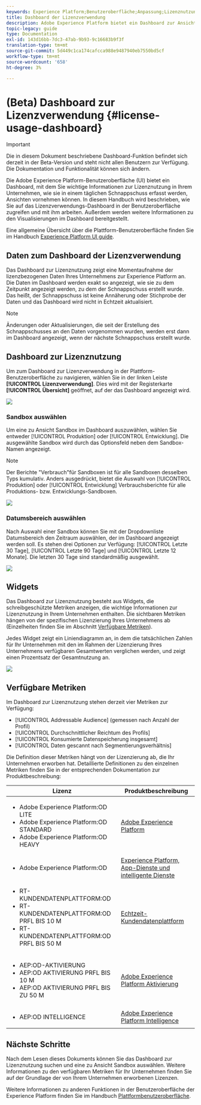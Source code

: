```yaml
---
keywords: Experience Platform;Benutzeroberfläche;Anpassung;Lizenznutzung Dashboard;Dashboard;Lizenzverwendung;Berechtigungen;Verbrauch
title: Dashboard der Lizenzverwendung
description: Adobe Experience Platform bietet ein Dashboard zur Ansicht wichtiger Informationen zur Lizenznutzung in Ihrem Unternehmen.
topic-legacy: guide
type: Documentation
exl-id: 143d16bb-7dc3-47ab-9b93-9c16683b9f3f
translation-type: tm+mt
source-git-commit: 5d449c1ca174cafcca988e9487940eb7550bd5cf
workflow-type: tm+mt
source-wordcount: '658'
ht-degree: 3%

---
```


# (Beta) Dashboard zur Lizenzverwendung {#license-usage-dashboard}

>[!IMPORTANT]
>
>Die in diesem Dokument beschriebene Dashboard-Funktion befindet sich derzeit in der Beta-Version und steht nicht allen Benutzern zur Verfügung. Die Dokumentation und Funktionalität können sich ändern.

Die Adobe Experience Platform-Benutzeroberfläche (UI) bietet ein Dashboard, mit dem Sie wichtige Informationen zur Lizenznutzung in Ihrem Unternehmen, wie sie in einem täglichen Schnappschuss erfasst werden, Ansichten vornehmen können. In diesem Handbuch wird beschrieben, wie Sie auf das Lizenzverwendungs-Dashboard in der Benutzeroberfläche zugreifen und mit ihm arbeiten. Außerdem werden weitere Informationen zu den Visualisierungen im Dashboard bereitgestellt.

Eine allgemeine Übersicht über die Plattform-Benutzeroberfläche finden Sie im Handbuch [Experience Platform UI guide](../../landing/ui-guide.md).

## Daten zum Dashboard der Lizenzverwendung

Das Dashboard zur Lizenznutzung zeigt eine Momentaufnahme der lizenzbezogenen Daten Ihres Unternehmens zur Experience Platform an. Die Daten im Dashboard werden exakt so angezeigt, wie sie zu dem Zeitpunkt angezeigt werden, zu dem der Schnappschuss erstellt wurde. Das heißt, der Schnappschuss ist keine Annäherung oder Stichprobe der Daten und das Dashboard wird nicht in Echtzeit aktualisiert.

>[!NOTE]
>
>Änderungen oder Aktualisierungen, die seit der Erstellung des Schnappschusses an den Daten vorgenommen wurden, werden erst dann im Dashboard angezeigt, wenn der nächste Schnappschuss erstellt wurde.

## Dashboard zur Lizenznutzung

Um zum Dashboard zur Lizenzverwendung in der Plattform-Benutzeroberfläche zu navigieren, wählen Sie in der linken Leiste **[!UICONTROL Lizenzverwendung]**. Dies wird mit der Registerkarte **[!UICONTROL Übersicht]** geöffnet, auf der das Dashboard angezeigt wird.

![](../images/license-usage/dashboard-overview.png)

### Sandbox auswählen

Um eine zu Ansicht Sandbox im Dashboard auszuwählen, wählen Sie entweder [!UICONTROL Produktion] oder [!UICONTROL Entwicklung]. Die ausgewählte Sandbox wird durch das Optionsfeld neben dem Sandbox-Namen angezeigt.

>[!NOTE]
>
>Der Berichte &quot;Verbrauch&quot;für Sandboxen ist für alle Sandboxen desselben Typs kumulativ. Anders ausgedrückt, bietet die Auswahl von [!UICONTROL Produktion] oder [!UICONTROL Entwicklung] Verbrauchsberichte für alle Produktions- bzw. Entwicklungs-Sandboxen.

![](../images/license-usage/select-sandbox.png)

### Datumsbereich auswählen

Nach Auswahl einer Sandbox können Sie mit der Dropdownliste Datumsbereich den Zeitraum auswählen, der im Dashboard angezeigt werden soll. Es stehen drei Optionen zur Verfügung: [!UICONTROL Letzte 30 Tage], [!UICONTROL Letzte 90 Tage] und [!UICONTROL Letzte 12 Monate]. Die letzten 30 Tage sind standardmäßig ausgewählt.

![](../images/license-usage/select-date-range.png)

## Widgets

Das Dashboard zur Lizenznutzung besteht aus Widgets, die schreibgeschützte Metriken anzeigen, die wichtige Informationen zur Lizenznutzung in Ihrem Unternehmen enthalten. Die sichtbaren Metriken hängen von der spezifischen Lizenzierung Ihres Unternehmens ab (Einzelheiten finden Sie im Abschnitt [Verfügbare Metriken](#available-metrics)).

Jedes Widget zeigt ein Liniendiagramm an, in dem die tatsächlichen Zahlen für Ihr Unternehmen mit den im Rahmen der Lizenzierung Ihres Unternehmens verfügbaren Gesamtwerten verglichen werden, und zeigt einen Prozentsatz der Gesamtnutzung an.

![](../images/license-usage/widgets.png)

## Verfügbare Metriken

Im Dashboard zur Lizenznutzung stehen derzeit vier Metriken zur Verfügung:

* [!UICONTROL Addressable Audience]  (gemessen nach Anzahl der Profil)
* [!UICONTROL Durchschnittlicher Reichtum des Profils]
* [!UICONTROL Konsumierte Datenspeicherung insgesamt]
* [!UICONTROL Daten gescannt nach Segmentierungsverhältnis]

Die Definition dieser Metriken hängt von der Lizenzierung ab, die Ihr Unternehmen erworben hat. Detaillierte Definitionen zu den einzelnen Metriken finden Sie in der entsprechenden Dokumentation zur Produktbeschreibung:

| Lizenz | Produktbeschreibung |
|---|---|
| <ul><li>Adobe Experience Platform:OD LITE</li><li>Adobe Experience Platform:OD STANDARD</li><li>Adobe Experience Platform:OD HEAVY</li></ul> | [Adobe Experience Platform](https://helpx.adobe.com/legal/product-descriptions/adobe-experience-platform.html) |
| <ul><li>Adobe Experience Platform:OD</li></ul> | [Experience Platform, App-Dienste und intelligente Dienste](https://helpx.adobe.com/legal/product-descriptions/exp-platform-app-svcs.html) |
| <ul><li>RT-KUNDENDATENPLATTFORM:OD</li><li>RT-KUNDENDATENPLATTFORM:OD PRFL BIS 10 M</li><li>RT-KUNDENDATENPLATTFORM:OD PRFL BIS 50 M</li></ul> | [Echtzeit-Kundendatenplattform](https://helpx.adobe.com/legal/product-descriptions/real-time-customer-data-platform.html) |
| <ul><li>AEP:OD-AKTIVIERUNG</li><li>AEP:OD AKTIVIERUNG PRFL BIS 10 M</li><li>AEP:OD AKTIVIERUNG PRFL BIS ZU 50 M</li></ul> | [Adobe Experience Platform Aktivierung](https://helpx.adobe.com/legal/product-descriptions/adobe-experience-platform0.html) |
| <ul><li>AEP:OD INTELLIGENCE</li></ul> | [Adobe Experience Platform Intelligence](https://helpx.adobe.com/legal/product-descriptions/adobe-experience-platform-intelligence---product-description.html) |

## Nächste Schritte

Nach dem Lesen dieses Dokuments können Sie das Dashboard zur Lizenznutzung suchen und eine zu Ansicht Sandbox auswählen. Weitere Informationen zu den verfügbaren Metriken für Ihr Unternehmen finden Sie auf der Grundlage der von Ihrem Unternehmen erworbenen Lizenzen.

Weitere Informationen zu anderen Funktionen in der Benutzeroberfläche der Experience Platform finden Sie im Handbuch [Plattformbenutzeroberfläche](../../landing/ui-guide.md).
